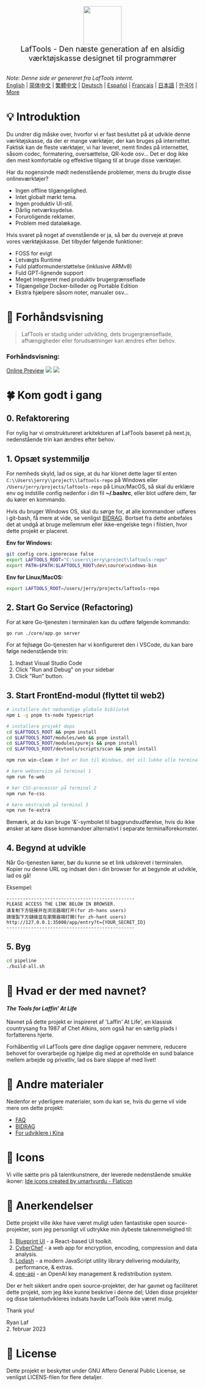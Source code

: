 <p align="center">
<img width="100" src="https://github.com/work7z/LafTools/blob/dev/modules/web2/public/static/icon.png?raw=true"></img>
<br>
<span style="font-size:20px">LafTools - Den næste generation af en alsidig værktøjskasse designet til programmører
</span>
<!-- <center>
<div style="text-align:center;">
<a target="_blank" href="http://cloud.laf-tools.com">Forhåndsvisning af Insider-versionen af ​​LafTools</a>
</div>
</center> -->
<br><br>
</p>

<i>Note: Denne side er genereret fra LafTools internt.</i> <br/> [English](/docs/en_US)  |  [简体中文](/docs/zh_CN)  |  [繁體中文](/docs/zh_HK)  |  [Deutsch](/docs/de)  |  [Español](/docs/es)  |  [Français](/docs/fr)  |  [日本語](/docs/ja)  |  [한국어](/docs/ko) | [More](/docs/) <br/>

# 💡 Introduktion

Du undrer dig måske over, hvorfor vi er fast besluttet på at udvikle denne værktøjskasse, da der er mange værktøjer, der kan bruges på internettet. Faktisk kan de fleste værktøjer, vi har leveret, nemt findes på internettet, såsom codec, formatering, oversættelse, QR-kode osv... Det er dog ikke den mest komfortable og effektive tilgang til at bruge disse værktøjer.

Har du nogensinde mødt nedenstående problemer, mens du brugte disse onlineværktøjer?

- Ingen offline tilgængelighed.
- Intet globalt mørkt tema.
- Ingen produktiv UI-stil.
- Dårlig netværksydelse.
- Foruroligende reklamer.
- Problem med datalækage.

Hvis svaret på noget af ovenstående er ja, så bør du overveje at prøve vores værktøjskasse. Det tilbyder følgende funktioner:

- FOSS for evigt
- Letvægts Runtime
- Fuld platformunderstøttelse (inklusive ARMv8)
- Fuld GPT-lignende support
- Meget integreret med produktiv brugergrænseflade
- Tilgængelige Docker-billeder og Portable Edition
- Ekstra hjælpere såsom noter, manualer osv...

# 🌠 Forhåndsvisning

> LafTools er stadig under udvikling, dets brugergrænseflade, afhængigheder eller forudsætninger kan ændres efter behov.

### Forhåndsvisning:

[Online Preview](http://cloud.laf-tools.com)
![](https://github.com/work7z/LafTools/blob/dev/devtools/images/preview.png?raw=true)
![](https://github.com/work7z/LafTools/blob/dev/devtools/images/preview-dark.png?raw=true)

# 🍀 Kom godt i gang

## 0. Refaktorering

For nylig har vi omstruktureret arkitekturen af ​​LafTools baseret på next.js, nedenstående trin kan ændres efter behov.

## 1. Opsæt systemmiljø

For nemheds skyld, lad os sige, at du har klonet dette lager til enten `C:\\Users\jerry\\project\\laftools-repo` på Windows eller `/Users/jerry/projects/laftools-repo` på Linux/MacOS, så skal du erklære env og indstille config nedenfor i din fil **~/.bashrc**, eller blot udføre dem, før du kører en kommando.

Hvis du bruger Windows OS, skal du sørge for, at alle kommandoer udføres i git-bash, få mere at vide, se venligst [BIDRAG](./docs/CONTRIBUTION.md). Bortset fra dette anbefales det at undgå at bruge mellemrum eller ikke-engelske tegn i filstien, hvor dette projekt er placeret.

**Env for Windows:**

```bash
git config core.ignorecase false
export LAFTOOLS_ROOT="C:\users\jerry\project\laftools-repo"
export PATH=$PATH:$LAFTOOLS_ROOT\dev\source\windows-bin
```

**Env for Linux/MacOS:**

```bash
export LAFTOOLS_ROOT=/users/jerry/projects/laftools-repo
```

## 2. Start Go Service (Refactoring)

For at køre Go-tjenesten i terminalen kan du udføre følgende kommando:

```shell
go run ./core/app.go server
```

For at fejlsøge Go-tjenesten har vi konfigureret den i VSCode, du kan bare følge nedenstående trin:

1. Indtast Visual Studio Code
2. Click "Run and Debug" on your sidebar
3. Click "Run" button.

## 3. Start FrontEnd-modul (flyttet til web2)

```bash
# installere det nødvendige globale bibliotek
npm i -g pnpm ts-node typescript

# installere projekt deps
cd $LAFTOOLS_ROOT && pnpm install
cd $LAFTOOLS_ROOT/modules/web && pnpm install
cd $LAFTOOLS_ROOT/modules/purejs && pnpm install
cd $LAFTOOLS_ROOT/devtools/scripts/scan && pnpm install

npm run win-clean # Det er kun til Windows, det vil lukke alle terminaler og tidligere processer.

# køre webservice på terminal 1
npm run fe-web

# kør CSS-processor på terminal 2
npm run fe-css

# køre ekstrajob på terminal 3
npm run fe-extra

```

Bemærk, at du kan bruge '&'-symbolet til baggrundsudførelse, hvis du ikke ønsker at køre disse kommandoer alternativt i separate terminalforekomster.

## 4. Begynd at udvikle

Når Go-tjenesten kører, bør du kunne se et link udskrevet i terminalen. Kopier nu denne URL og indsæt den i din browser for at begynde at udvikle, lad os gå!

Eksempel:

```output
-----------------------------------------------
PLEASE ACCESS THE LINK BELOW IN BROWSER.
请复制下方链接并在浏览器端打开(for zh-hans users)
請復製下方鏈接並在瀏覽器端打開(for zh-hant users)
http://127.0.0.1:35000/app/entry?t={YOUR_SECRET_ID}
-----------------------------------------------
```

## 5. Byg

```bash
cd pipeline
./build-all.sh
```

# 🌱 Hvad er der med navnet?

#### _The Tools for Laffin' At Life_

Navnet på dette projekt er inspireret af 'Laffin' At Life', en klassisk countrysang fra 1987 af Chet Atkins, som også har en særlig plads i forfatterens hjerte.

Forhåbentlig vil LafTools gøre dine daglige opgaver nemmere, reducere behovet for overarbejde og hjælpe dig med at opretholde en sund balance mellem arbejde og privatliv, lad os bare slappe af med livet!

# 📑 Andre materialer

Nedenfor er yderligere materialer, som du kan se, hvis du gerne vil vide mere om dette projekt:

- [FAQ](/docs/da/FAQ.md)
- [BIDRAG](/docs/da/CONTRIBUTION.md)
- [For udviklere i Kina](/devtools/notes/common/issues.md)

# 💐 Icons

Vi ville sætte pris på talentkunstnere, der leverede nedenstående smukke ikoner:
<a href="https://www.flaticon.com/free-icons/ide" title="ide icons">Ide icons created by umartvurdu - Flaticon</a>

# 🙏 Anerkendelser

Dette projekt ville ikke have været muligt uden fantastiske open source-projekter, som jeg personligt vil udtrykke min dybeste taknemmelighed til:

1. [Blueprint UI](https://blueprintjs.com/) - a React-based UI toolkit.
1. [CyberChef](https://github.com/gchq/CyberChef/tree/master) - a web app for encryption, encoding, compression and data analysis.
1. [Lodash](https://github.com/lodash/lodash) - a modern JavaScript utility library delivering modularity, performance, & extras.
1. [one-api](https://github.com/songquanpeng/one-api) - an OpenAI key management & redistribution system.

Der er helt sikkert andre open source-projekter, der har gavnet og faciliteret dette projekt, som jeg ikke kunne beskrive i denne del; Uden disse projekter og disse talentudvikleres indsats havde LafTools ikke været mulig.

Thank you!

Ryan Laf  
2. februar 2023

# 🪪 License

Dette projekt er beskyttet under GNU Affero General Public License, se venligst LICENS-filen for flere detaljer.
